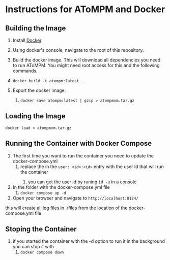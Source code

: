# Instructions for AToMPM and Docker

 
## Building the Image

1. Install [Docker](https://www.docker.com/).

1. Using docker's console, navigate to the root of this repository.

1. Build the docker image. This will download all dependencies you need to run AToMPM. You might need root access for this and the following commands.

1. `docker build -t atompm:latest .`

1. Export the docker image:

   1. `docker save atompm:latest | gzip > atompmvm.tar.gz`

## Loading the Image

```
docker load < atompmvm.tar.gz
```

## Running the Container with Docker Compose

1. The first time you want to run the container you need to update the docker-compose.yml
   1. replace the <id> in the `user: <id>:<id>` entry with the user id that will run the container
      1. you can get the user id by runing `id -u` in a console
1. In the folder with the docker-compose.yml file
   1. `docker compose up -d`
1. Open your browser and navigate to `http://localhost:8124/`

this will create all log files in ./files from the location of the docker-compose.yml file

## Stoping the Container

1. if you started the container with the -d option to run it in the background you can stop it with
   1. `docker compose down` 



